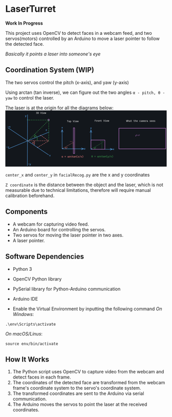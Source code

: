 # LaserTurret

**Work In Progress**

This project uses OpenCV to detect faces in a webcam feed, and two servos(motors) controlled by an Arduino to move a laser pointer to follow the detected face.

_Basically it points a laser into someone's eye_

## Coordination System (WIP)

The two servos control the pitch (x-axis), and yaw (y-axis)

Using arctan (tan inverse), we can figure out the two angles `α - pitch, θ - yaw` to control the laser.

The laser is at the origin for all the diagrams below:
![Coordination Plan](/Coordination%20Plan.png)

`center_x` and `center_y` in `facialRecog.py` are the x and y coordinates

`Z coordinate` is the distance between the object and the laser, which is not measurable due to technical limitations, therefore will require manual calibration beforehand.

## Components

- A webcam for capturing video feed.
- An Arduino board for controlling the servos.
- Two servos for moving the laser pointer in two axes.
- A laser pointer.

## Software Dependencies

- Python 3
- OpenCV Python library
- PySerial library for Python-Arduino communication
- Arduino IDE

- Enable the Virtual Environment by inputting the following command
  _On Windows_:

```
.\env\Scripts\activate
```

_On macOS/Linus_:

```
source env/bin/activate
```

## How It Works

1. The Python script uses OpenCV to capture video from the webcam and detect faces in each frame.
2. The coordinates of the detected face are transformed from the webcam frame's coordinate system to the servo's coordinate system.
3. The transformed coordinates are sent to the Arduino via serial communication.
4. The Arduino moves the servos to point the laser at the received coordinates.
